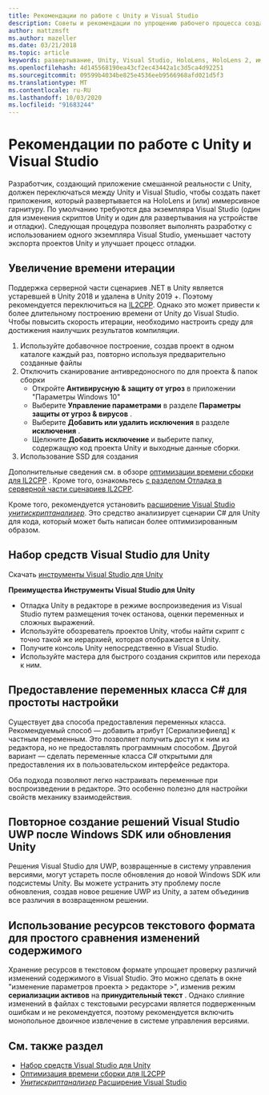 ```yaml
---
title: Рекомендации по работе с Unity и Visual Studio
description: Советы и рекомендации по упрощению рабочего процесса создания приложения смешанной реальности с помощью Unity и Visual Studio.
author: mattzmsft
ms.author: mazeller
ms.date: 03/21/2018
ms.topic: article
keywords: развертывание, Unity, Visual Studio, HoloLens, HoloLens 2, иммерсивное головной телефон
ms.openlocfilehash: 4d145568190ea43cf2ec43442a1c3d5ca4d92251
ms.sourcegitcommit: 09599b4034be825e4536eeb9566968afd021d5f3
ms.translationtype: MT
ms.contentlocale: ru-RU
ms.lasthandoff: 10/03/2020
ms.locfileid: "91683244"
---
```

# <a name="best-practices-for-working-with-unity-and-visual-studio"></a>Рекомендации по работе с Unity и Visual Studio

Разработчик, создающий приложение смешанной реальности с Unity, должен переключаться между Unity и Visual Studio, чтобы создать пакет приложения, который развертывается на HoloLens и (или) иммерсивное гарнитуру. По умолчанию требуются два экземпляра Visual Studio (один для изменения скриптов Unity и один для развертывания на устройстве и отладки). Следующая процедура позволяет выполнять разработку с использованием одного экземпляра Visual Studio, уменьшает частоту экспорта проектов Unity и улучшает процесс отладки.

## <a name="improving-iteration-time"></a>Увеличение времени итерации

Поддержка серверной части сценариев .NET в Unity является устаревшей в Unity 2018 и удалена в Unity 2019 +. Поэтому рекомендуется переключиться на [IL2CPP](https://docs.unity3d.com/Manual/IL2CPP.html). Однако это может привести к более длительному построению времени от Unity до Visual Studio. Чтобы повысить скорость итерации, необходимо настроить среду для достижения наилучших результатов компиляции.

1) Используйте добавочное построение, создав проект в одном каталоге каждый раз, повторно используя предварительно созданные файлы
2) Отключить сканирование антивредоносного по для проекта & папок сборки
   - Откройте **Антивирусную & защиту от угроз** в приложении "Параметры Windows 10"
   - Выберите **Управление параметрами** в разделе **Параметры защиты от угроз & вирусов** .
   - Выберите **Добавить или удалить исключения** в разделе **исключения** .
   - Щелкните **Добавить исключение** и выберите папку, содержащую код проекта Unity и выходные данные сборки.
3) Использование SSD для создания

Дополнительные сведения см. в обзоре [оптимизации времени сборки для IL2CPP](https://docs.unity3d.com/Manual/IL2CPP-OptimizingBuildTimes.html) . Кроме того, ознакомьтесь [с разделом Отладка в серверной части сценариев IL2CPP](https://docs.unity3d.com/Manual/windowsstore-debugging-il2cpp.html).

Кроме того, рекомендуется установить [расширение Visual Studio *унитискриптанализер*](https://github.com/Microsoft/MixedRealityCompanionKit/tree/master/UnityScriptAnalyzer). Это средство анализирует сценарии C# для Unity для кода, который может быть написан более оптимизированным образом.

## <a name="visual-studio-tools-for-unity"></a>Набор средств Visual Studio для Unity

Скачать [инструменты Visual Studio для Unity](https://docs.microsoft.com/visualstudio/cross-platform/getting-started-with-visual-studio-tools-for-unity?view=vs-2019)

**Преимущества Инструменты Visual Studio для Unity**
* Отладка Unity в редакторе в режиме воспроизведения из Visual Studio путем размещения точек останова, оценки переменных и сложных выражений.
* Используйте обозреватель проектов Unity, чтобы найти скрипт с точно такой же иерархией, которая отображается в Unity.
* Получите консоль Unity непосредственно в Visual Studio.
* Используйте мастера для быстрого создания скриптов или перехода к ним.

## <a name="expose-c-class-variables-for-easy-tuning"></a>Предоставление переменных класса C# для простоты настройки

Существует два способа предоставления переменных класса. Рекомендуемый способ — добавить атрибут [Сериализефиелд] к частным переменным. Это позволяет получить доступ к ним из редактора, но не предоставлять программным способом.  Другой вариант — сделать переменные класса C# открытыми для предоставления их в пользовательском интерфейсе редактора. 

Оба подхода позволяют легко настраивать переменные при воспроизведении в редакторе. Это особенно полезно для настройки свойств механику взаимодействия.

## <a name="regenerate-uwp-visual-studio-solutions-after-windows-sdk-or-unity-upgrade"></a>Повторное создание решений Visual Studio UWP после Windows SDK или обновления Unity

Решения Visual Studio для UWP, возвращенные в систему управления версиями, могут устареть после обновления до новой Windows SDK или подсистемы Unity. Вы можете устранить эту проблему после обновления, создав новое решение UWP из Unity, а затем объединив все различия в возвращенном решении.

## <a name="use-text-format-assets-for-easy-comparison-of-content-changes"></a>Использование ресурсов текстового формата для простого сравнения изменений содержимого

Хранение ресурсов в текстовом формате упрощает проверку различий изменений содержимого в Visual Studio. Это можно сделать в окне "изменение параметров проекта > редакторе >", изменив режим **сериализации активов** на **принудительный текст** . Однако слияние изменений в файлах с текстовыми ресурсами является подверженным ошибкам и не рекомендуется, поэтому рекомендуется включить монопольное двоичное извлечение в системе управления версиями.

## <a name="see-also"></a>См. также раздел
- [Набор средств Visual Studio для Unity](https://visualstudiogallery.msdn.microsoft.com/8d26236e-4a64-4d64-8486-7df95156aba9)
- [Оптимизация времени сборки для IL2CPP](https://docs.unity3d.com/Manual/IL2CPP-OptimizingBuildTimes.html)
- [*Унитискриптанализер* Расширение Visual Studio](https://github.com/Microsoft/MixedRealityCompanionKit/tree/master/UnityScriptAnalyzer)

